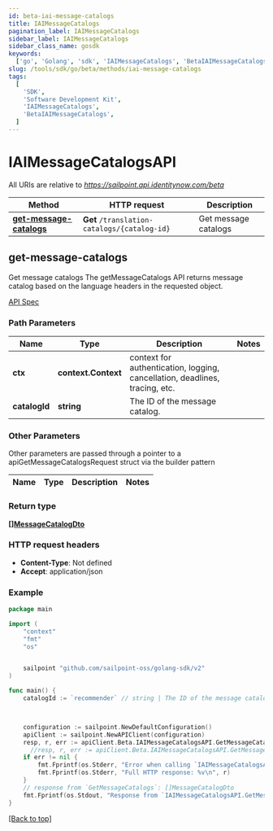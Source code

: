 ```yaml
---
id: beta-iai-message-catalogs
title: IAIMessageCatalogs
pagination_label: IAIMessageCatalogs
sidebar_label: IAIMessageCatalogs
sidebar_class_name: gosdk
keywords:
  ['go', 'Golang', 'sdk', 'IAIMessageCatalogs', 'BetaIAIMessageCatalogs']
slug: /tools/sdk/go/beta/methods/iai-message-catalogs
tags:
  [
    'SDK',
    'Software Development Kit',
    'IAIMessageCatalogs',
    'BetaIAIMessageCatalogs',
  ]
---
```


# IAIMessageCatalogsAPI

All URIs are relative to *https://sailpoint.api.identitynow.com/beta*

| Method | HTTP request | Description |
| --- | --- | --- |
| [**get-message-catalogs**](#get-message-catalogs) | **Get** `/translation-catalogs/{catalog-id}` | Get message catalogs |

## get-message-catalogs

Get message catalogs The getMessageCatalogs API returns message catalog based on the language headers in the requested object.

[API Spec](https://developer.sailpoint.com/docs/api/beta/get-message-catalogs)

### Path Parameters

| Name | Type | Description | Notes |
| --- | --- | --- | --- |
| **ctx** | **context.Context** | context for authentication, logging, cancellation, deadlines, tracing, etc. |
| **catalogId** | **string** | The ID of the message catalog. |

### Other Parameters

Other parameters are passed through a pointer to a apiGetMessageCatalogsRequest struct via the builder pattern

| Name | Type | Description | Notes |
| ---- | ---- | ----------- | ----- |

### Return type

[**[]MessageCatalogDto**](../models/message-catalog-dto)

### HTTP request headers

- **Content-Type**: Not defined
- **Accept**: application/json

### Example

```go
package main

import (
	"context"
	"fmt"
	"os"


	sailpoint "github.com/sailpoint-oss/golang-sdk/v2"
)

func main() {
    catalogId := `recommender` // string | The ID of the message catalog. # string | The ID of the message catalog.



    configuration := sailpoint.NewDefaultConfiguration()
    apiClient := sailpoint.NewAPIClient(configuration)
    resp, r, err := apiClient.Beta.IAIMessageCatalogsAPI.GetMessageCatalogs(context.Background(), catalogId).Execute()
	  //resp, r, err := apiClient.Beta.IAIMessageCatalogsAPI.GetMessageCatalogs(context.Background(), catalogId).Execute()
    if err != nil {
	    fmt.Fprintf(os.Stderr, "Error when calling `IAIMessageCatalogsAPI.GetMessageCatalogs``: %v\n", err)
	    fmt.Fprintf(os.Stderr, "Full HTTP response: %v\n", r)
    }
    // response from `GetMessageCatalogs`: []MessageCatalogDto
    fmt.Fprintf(os.Stdout, "Response from `IAIMessageCatalogsAPI.GetMessageCatalogs`: %v\n", resp)
}
```

[[Back to top]](#)
